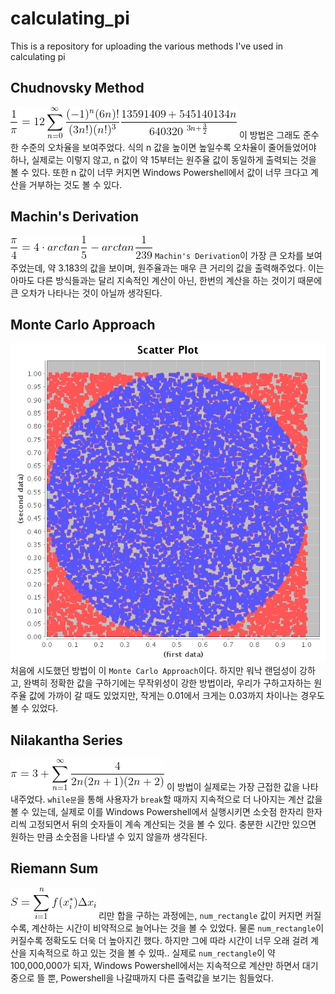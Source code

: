 # calculating_pi
This is a repository for uploading the various methods I've used in calculating pi <br/>

## Chudnovsky Method
![image1](./images/chudnovsky_method.gif)
이 방법은 그래도 준수한 수준의 오차율을 보여주었다. 식의 n 값을 높이면 높일수록 오차율이 줄어들었어야 하나, 실제로는 이렇지 않고, n 값이 약 15부터는 원주율 값이 동일하게 출력되는 것을 볼 수 있다. 또한 n 값이 너무 커지면 Windows Powershell에서 값이 너무 크다고 계산을 거부하는 것도 볼 수 있다.<br/>

## Machin's Derivation
![image2](./images/machins_derivation.gif)
`Machin's Derivation`이 가장 큰 오차를 보여주었는데, 약 3.183의 값을 보이며, 원주율과는 매우 큰 거리의 값을 출력해주었다. 이는 아마도 다른 방식들과는 달리 지속적인 계산이 아닌, 한번의 계산을 하는 것이기 때문에 큰 오차가 나타나는 것이 아닐까 생각된다.<br/>

## Monte Carlo Approach
![image3](./images/monte_carlo_method.png)
처음에 시도했던 방법이 이 `Monte Carlo Approach`이다. 하지만 워낙 랜덤성이 강하고, 완벽히 정확한 값을 구하기에는 무작위성이 강한 방법이라, 우리가 구하고자하는 원주율 값에 가까이 갈 때도 있었지만, 작게는 0.01에서 크게는 0.03까지 차이나는 경우도 볼 수 있었다.<br/>

## Nilakantha Series
![image4](./images/nilakantha_series.gif)
이 방법이 실제로는 가장 근접한 값을 나타내주었다. `while문`을 통해 사용자가 `break`할 때까지 지속적으로 더 나아지는 계산 값을 볼 수 있는데, 실제로 이를 Windows Powershell에서 실행시키면 소숫점 한자리 한자리씩 고정되면서 뒤의 숫자들이 계속 계산되는 것을 볼 수 있다. 충분한 시간만 있으면 원하는 만큼 소숫점을 나타낼 수 있지 않을까 생각된다.<br/>

## Riemann Sum
![image5](./images/riemann_sum.gif)
리만 합을 구하는 과정에는, `num_rectangle` 값이 커지면 커질 수록, 계산하는 시간이 비약적으로 늘어나는 것을 볼 수 있었다. 물론 `num_rectangle`이 커질수록 정확도도 더욱 더 높아지긴 했다. 하지만 그에 따라 시간이 너무 오래 걸려 계산을 지속적으로 하고 있는 것을 볼 수 있따.. 실제로 `num_rectangle`이 약 100,000,000가 되자, Windows Powershell에서는 지속적으로 계산만 하면서 대기중으로 뜰 뿐, Powershell을 나갈때까지 다른 출력값을 보기는 힘들었다.<br/>